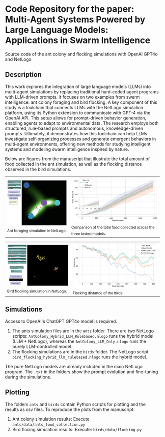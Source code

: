 # Code Repository for the paper: Multi-Agent Systems Powered by Large Language Models: Applications in Swarm Intelligence

Source code of the ant colony and flocking simulations with OpenAI GPT4o and NetLogo

## Description

This work explores the integration of large language models (LLMs) into multi-agent simulations by replacing traditional hard-coded agent programs with LLM-driven prompts. It focuses on two examples from swarm intelligence: ant colony foraging and bird flocking. A key component of this study is a toolchain that connects LLMs with the NetLogo simulation platform, using its Python extension to communicate with GPT-4 via the OpenAI API. This setup allows for prompt-driven behavior generation, enabling agents to adapt to environmental data. The research employs both structured, rule-based prompts and autonomous, knowledge-driven prompts. Ultimately, it demonstrates how this toolchain can help LLMs investigate self-organizing processes and generate emergent behaviors in multi-agent environments, offering new methods for studying intelligent systems and modeling swarm intelligence inspired by nature.

Below are figures from the manuscript that illustrate the total amount of food collected in the ant simulation, as well as the flocking distance observed in the bird simulations.

<table>
  <tr>
    <td>
      <img src="./figures/llm_ants_netlogo_interface.png" alt="Image 1" width="400"/><br>
      <sub>Ant foraging simulation in NetLogo.</sub>
    </td>
    <td>
      <img src="./figures/collected_food_amount_hybrid.png" alt="Image 2" width="600"/><br>
      <sub>Comparison of the total food collected across the three tested models.</sub>
    </td>
  </tr>
</table>

<table>
  <tr>
    <td>
      <img src="./figures/llm_flocking_netlogo_interface.png" alt="Image 1" width="400"/><br>
      <sub>Bird flocking simulation in NetLogo.</sub>
    </td>
    <td>
      <img src="./figures/distances_hybrid_rule-based.png" alt="Image 2" width="600"/><br>
      <sub>Flocking distance of the birds.</sub>
    </td>
  </tr>
</table>

## Simulations 
Access to OpenAI's ChatGPT GPT4o model is required. 
1. The ants simulation files are in the `ants` folder. There are two NetLogo scripts: `AntColony_Hybrid_LLM_Rulebased.nlogo` runs the hybrid model (LLM + NetLogo), whereas the `AntColony_LLM_Only.nlogo` runs the purely LLM-controlled model.
2. The flocking simulations are in the `birds` folder. The NetLogo script `bird_flocking_hybrid_llm_rulebased.nlogo` runs the hybrid model.

The pure NetLogo models are already included in the main NetLogo program. The `.txt` in the folders show the prompt evolution and fine-tuning during the simulations.

## Plotting 
The folders `ants` and `birds` contain Python scripts for plotting and the results as csv files. To reproduce the plots from the manuscript:
1. Ant colony simulation results: Execute `ants/data/ants_food_collection.py`
2. Bird flocing simulation results: Execute: `birds/data/flocking.py`
